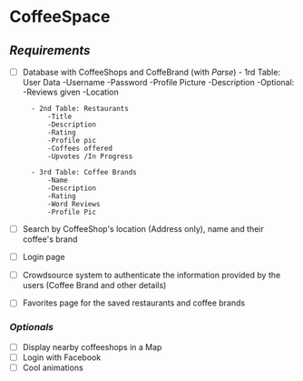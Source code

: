 # CoffeeSpace

## *Requirements* 
- [ ] Database with CoffeeShops and CoffeBrand (with *Parse*)
        - 1rd Table: User Data
              -Username
              -Password
              -Profile Picture
              -Description
              -Optional: -Reviews given
        -Location

        - 2nd Table: Restaurants
            -Title
            -Description
            -Rating
            -Profile pic
            -Coffees offered
            -Upvotes /In Progress
            
        - 3rd Table: Coffee Brands
            -Name
            -Description
            -Rating
            -Word Reviews
            -Profile Pic
- [ ] Search by CoffeeShop's location (Address only), name and their coffee's brand
- [ ] Login page 
- [ ] Crowdsource system to authenticate the information provided by the users (Coffee Brand and other details)
- [ ] Favorites page for the saved restaurants and coffee brands 

### *Optionals* 

- [ ] Display nearby coffeeshops in a Map 
- [ ] Login with Facebook 
- [ ] Cool animations 

